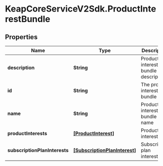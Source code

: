 # KeapCoreServiceV2Sdk.ProductInterestBundle

## Properties

Name | Type | Description | Notes
------------ | ------------- | ------------- | -------------
**description** | **String** | Product interest bundle description | [optional] 
**id** | **String** | The product interest bundle ID | [optional] 
**name** | **String** | Product interest bundle name | [optional] 
**productInterests** | [**[ProductInterest]**](ProductInterest.md) | Product interests | [optional] 
**subscriptionPlanInterests** | [**[SubscriptionPlanInterest]**](SubscriptionPlanInterest.md) | Subscription plan interests | [optional] 


